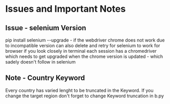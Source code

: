 # Issues and Important Notes
## Issue - selenium Version
pip install selenium --upgrade - if the webdriver chrome does not work due to incompatible version
can also delete and retry for selenium to work for browser
if you look closely in terminal each session has a chromedriver which needs to get upgraded when the chrome version is updated - which sadely doesn't follow in selenium

## Note - Country Keyword
Every country has varied lenght to be truncated in the Keyword. If you change the target region don't forget to change Keyword truncation in b.py